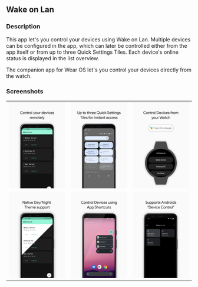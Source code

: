 ## Wake on Lan

### Description

This app let's you control your devices using Wake on Lan. Multiple devices can be configured in the
app, which can later be controlled either from the app itself or from up to three Quick Settings
Tiles. Each device's online status is displayed in the list overview.

The companion app for Wear OS let's you control your devices directly from the watch.

### Screenshots

<table>
    <tr>
        <td><img src="screenshots/Device_Overview.png" alt="1"></td>
        <td><img src="screenshots/Device_Quick_Settings.png" alt="2"></td>
        <td><img src="screenshots/Wear_OS.png" alt="3"></td>
    </tr>
    <tr>
        <td><img src="screenshots/Device_Color_Theme.png" alt="4"></td>
        <td><img src="screenshots/Device_Shortcut.png" alt="5"></td>
        <td><img src="screenshots/Device_Quick_Access.png" alt="6"></td>
    </tr> 
</table>
